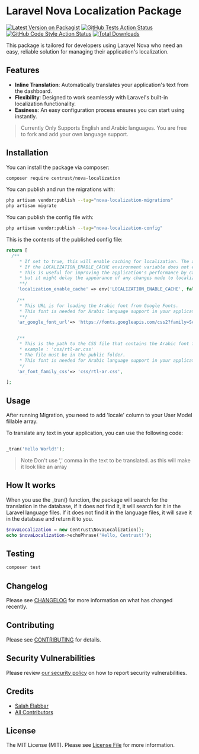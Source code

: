 # Laravel Nova Localization Package

[![Latest Version on Packagist](https://img.shields.io/packagist/v/centrust/nova-localization.svg?style=flat-square)](https://packagist.org/packages/centrust/nova-localization)
[![GitHub Tests Action Status](https://img.shields.io/github/actions/workflow/status/centrust/nova-localization/run-tests.yml?branch=main&label=tests&style=flat-square)](https://github.com/centrust/nova-localization/actions?query=workflow%3Arun-tests+branch%3Amain)
[![GitHub Code Style Action Status](https://img.shields.io/github/actions/workflow/status/centrust/nova-localization/fix-php-code-style-issues.yml?branch=main&label=code%20style&style=flat-square)](https://github.com/centrust/nova-localization/actions?query=workflow%3A"Fix+PHP+code+style+issues"+branch%3Amain)
[![Total Downloads](https://img.shields.io/packagist/dt/centrust/nova-localization.svg?style=flat-square)](https://packagist.org/packages/centrust/nova-localization)



This package is tailored for developers using Laravel Nova who need an easy, reliable solution for managing their application's localization.

## Features

- **Inline Translation**: Automatically translates your application's text from the dashboard.
- **Flexibility**: Designed to work seamlessly with Laravel's built-in localization functionality.
- **Easiness**: An easy configuration process ensures you can start using instantly.


>Currently Only Supports English and Arabic languages.
You are free to fork and add your own language support.



## Installation

You can install the package via composer:

```bash
composer require centrust/nova-localization
```

You can publish and run the migrations with:

```bash
php artisan vendor:publish --tag="nova-localization-migrations"
php artisan migrate
```

You can publish the config file with:

```bash
php artisan vendor:publish --tag="nova-localization-config"
```

This is the contents of the published config file:

```php
return [
  /** 
     * If set to true, this will enable caching for localization. The actual value for this translation is taken from the server's cache.
     * If the LOCALIZATION_ENABLE_CACHE environment variable does not exist, the default value will be false.
     * This is useful for improving the application's performance by caching localizations,
     * but it might delay the appearance of any changes made to localization files until the cache is refreshed.
     **/
    'localization_enable_cache' => env('LOCALIZATION_ENABLE_CACHE', false),
    
    /**
     * This URL is for loading the Arabic font from Google Fonts.
     * This font is needed for Arabic language support in your application.
     **/
    'ar_google_font_url'=> 'https://fonts.googleapis.com/css2?family=Scheherazade+New:wght@700&display=swap',


    /**
     * This is the path to the CSS file that contains the Arabic font family.   
     * example : 'css/rtl-ar.css'
     * The file must be in the public folder.
     * This font is needed for Arabic language support in your application.
     */
    'ar_font_family_css'=> 'css/rtl-ar.css',

];
```

## Usage
After running Migration,  you need to add 'locale' column to your User Model  fillable array.


To translate any text in your application, you can use the following code:
```php

_tran('Hello World!');

```
> Note Don't use ',' comma in the text to be translated. as this will make it look like an array


## How It works
When you use the _tran() function, the package will search for the translation in the database,
if it does not find it, it will search for it in the Laravel language files.
If it does not find it in the language files, it will save it in the database and return it to you.

```php
$novaLocalization = new Centrust\NovaLocalization();
echo $novaLocalization->echoPhrase('Hello, Centrust!');
```

## Testing

```bash
composer test
```

## Changelog

Please see [CHANGELOG](CHANGELOG.md) for more information on what has changed recently.

## Contributing

Please see [CONTRIBUTING](CONTRIBUTING.md) for details.

## Security Vulnerabilities

Please review [our security policy](../../security/policy) on how to report security vulnerabilities.

## Credits

- [Salah Elabbar](https://github.com/centrust)
- [All Contributors](../../contributors)

## License

The MIT License (MIT). Please see [License File](LICENSE.md) for more information.
